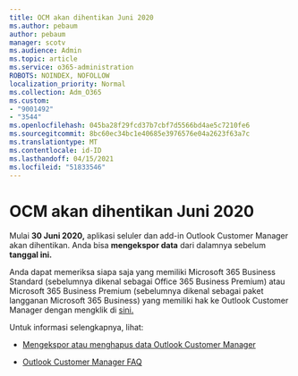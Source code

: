 ```yaml
---
title: OCM akan dihentikan Juni 2020
ms.author: pebaum
author: pebaum
manager: scotv
ms.audience: Admin
ms.topic: article
ms.service: o365-administration
ROBOTS: NOINDEX, NOFOLLOW
localization_priority: Normal
ms.collection: Adm_O365
ms.custom:
- "9001492"
- "3544"
ms.openlocfilehash: 045ba28f29fcd37b7cbf7d5566bd4ae5c7210fe6
ms.sourcegitcommit: 8bc60ec34bc1e40685e3976576e04a2623f63a7c
ms.translationtype: MT
ms.contentlocale: id-ID
ms.lasthandoff: 04/15/2021
ms.locfileid: "51833546"
---
```

# <a name="ocm-to-be-retired-june-2020"></a>OCM akan dihentikan Juni 2020


Mulai **30 Juni 2020,** aplikasi seluler dan add-in Outlook Customer Manager akan dihentikan. Anda bisa **mengekspor data** dari dalamnya sebelum **tanggal ini.**  

Anda dapat memeriksa siapa saja yang memiliki Microsoft 365 Business Standard (sebelumnya dikenal sebagai Office 365 Business Premium) atau Microsoft 365 Business Premium (sebelumnya dikenal sebagai paket langganan Microsoft 365 Business) yang memiliki hak ke Outlook Customer Manager dengan mengklik di [sini.](https://admin.microsoft.com/AdminPortal/Home?ref=/users)

Untuk informasi selengkapnya, lihat:

- [Mengekspor atau menghapus data Outlook Customer Manager](https://support.office.com/article/1a421cb4-e8de-4b44-bfb8-710b92820439)

- [Outlook Customer Manager FAQ](https://techcommunity.microsoft.com/t5/outlook-customer-manager/faq-frequently-asked-questions-about-outlook-customer-manager/m-p/29680)
